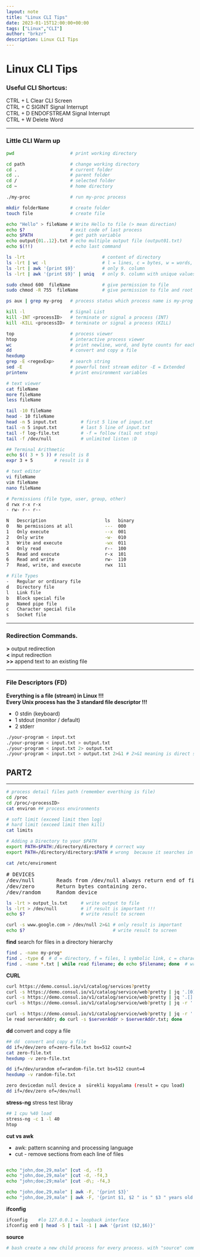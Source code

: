 ```yaml
---
layout: note
title: "Linux CLI Tips"
date: 2023-01-15T12:00:00+00:00
tags: ["Linux","CLI"]
author: "brkzr"
description: Linux CLI Tips
---
```


# Linux CLI Tips
### Useful CLI Shortcus:

CTRL + L  Clear CLI Screen  
CTRL + C  SIGINT Signal Interrupt  
CTRL + D  ENDOFSTREAM Signal Interrupt  
CTRL + W  Delete Word  

---
### Little CLI Warm up 

```bash
pwd                     # print working directory

cd path                 # change working directory 
cd .                    # current folder  
cd ..                   # parent folder   
cd /                    # selected folder    
cd ~                    # home directory  

./my-proc               # run my-proc process

mkdir folderName        # create folder
touch file              # create file

echo "Hello" > fileName # Write Hello to file (> mean direction)
echo $?                 # exit code of last process
echo $PATH              # get path variable
echo output{01..12}.txt # echo multiple output file (output01.txt)
echo $(!!)              # echo last command

ls -lrt                             # content of directory
ls -lrt | wc -l                     # l = lines, c = bytes, w = words, m = characters
ls -lrt | awk '{print $9}'          # only 9. column
ls -lrt | awk '{print $9}' | uniq   # only 9. column with unique values

sudo chmod 600  fileName            # give permission to file
sudo chmod -R 755  fileName         # give permission to file and root files

ps aux | grep my-prog   # process status which process name is my-prog

kill -l                 # Signal List 
kill -INT <processID>   # terminate or signal a process (INT)
kill -KILL <processID>  # terminate or signal a process (KILL)

top                     # process viewer
htop                    # interactive process viewer
wc                      # print newline, word, and byte counts for each file (word count)
dd                      # convert and copy a file
hexdump
grep -E <regexExp>      # search string     
sed -E                  # powerful text stream editor -E = Extended 
printenv                # print environment variables

# text viewer 
cat fileName
more fileName 
less fileName

tail -10 fileName
head - 10 fileName
head -n 5 input.txt         # first 5 line of input.txt
tail -n 5 input.txt         # last 5 line of input.txt
tail -f log-file.txt        # -f = follow (tail not stop)
tail -f /dev/null           # unlimited listen :D 

## Terminal Arithmetic
echo $(( 3 + 5 )) # result is 8
expr 3 + 5        # result is 8 

# text editor
vi fileName
vim fileName
nano fileName
```

```bash
# Permissions (file type, user, group, other)
d rwx r-x r-x
- rw- r-- r--

N   Description                      ls   binary    
0   No permissions at all            ---  000
1   Only execute                     --x  001
2   Only write                       -w-  010
3   Write and execute                -wx  011
4   Only read                        r--  100
5   Read and execute                 r-x  101
6   Read and write                   rw-  110
7   Read, write, and execute         rwx  111

# File Types
-	Regular or ordinary file
d 	Directory file
l	Link file
b	Block special file
p	Named pipe file
c	Character special file
s	Socket file
```
---
### Redirection Commands. 

__>__     output redirection  
__<__     input redirection   
__>>__    append text to an existing file

---
###  File Descriptors (FD)
__Everything is a file (stream) in Linux !!!__    
__Every Unix process has the 3 standard file descriptor !!!__   

- 0  stdin (keyboard)
- 1  stdout (monitor / default)
- 2  stderr

```bash
./your-program < input.txt
./your-program < input.txt > output.txt
./your-program < input.txt 2> output.txt
./your-program < input.txt > output.txt 2>&1 # 2>&1 meaning is direct stdout to stdin 
```

## PART2 
---
```bash
# process detail files path (remember everthing is file)
cd /proc 
cd /proc/<processID>
cat environ ## process environments

# soft limit (exceed limit then log)  
# hard limit (exceed limit then kill)
cat limits 
```

 

```bash
# Adding a Directory to your $PATH
export PATH=$PATH:/directory/directory # correct way
export PATH=/directory/directory:$PATH # wrong  because it searches in the newly path first

cat /etc/enviroment
```
<pre>
# DEVICES
/dev/null       Reads from /dev/null always return end of file.
/dev/zero       Return bytes containing zero.
/dev/random     Random device
</pre>

```bash
ls -lrt > output_ls.txt     # write output to file
ls -lrt > /dev/null         # if result is important !!!
echo $?                     # write result to screen
```
```bash
curl -s www.google.com > /dev/null 2>&1 # only result is important
echo $?                                 # write result to screen
```

**find** search for files in a directory hierarchy
```bash
find . -name my-prog*
find . -type d  # d = directory, f = files, l symbolic link, c = character devices ...
find . -name *.txt | while read filename; do echo $filename; done  # write all txt to screen
```
**CURL**
```bash
curl https://demo.consul.io/v1/catalog/services?pretty
curl -s https://demo.consul.io/v1/catalog/service/web?pretty | jq '.[0].Address'
curl -s https://demo.consul.io/v1/catalog/service/web?pretty | jq '.[].Address'
curl -s https://demo.consul.io/v1/catalog/service/web?pretty | jq -r '.[].Address'

curl -s https://demo.consul.io/v1/catalog/service/web?pretty | jq -r '.[].Address' | whi
le read serverAddr; do curl -s $serverAddr > $serverAddr.txt; done
```

**dd** convert and copy a file
```bash
## dd  convert and copy a file
dd if=/dev/zero of=zero-file.txt bs=512 count=2
cat zero-file.txt
hexdump -v zero-file.txt

dd if=/dev/urandom of=random-file.txt bs=512 count=4
hexdump -v random-file.txt

zero devicedan null device a  sürekli kopyalama (result = cpu load)
dd if=/dev/zero of=/dev/null
```

**stress-ng** stress test libray
```bash
## 1 cpu %40 load
stress-ng -c 1 -l 40
htop
```

**cut vs awk**
- awk: pattern scanning and processing language
- cut - remove sections from each line of files
```bash

echo "john,doe,29,male" |cut -d, -f3
echo "john,doe,29,male" |cut -d, -f4,3
echo "john;doe;29;male" |cut -d\; -f4,3

echo "john,doe,29,male" | awk -F, '{print $3}'
echo "john,doe,29,male" | awk -F, '{print $1, $2 " is " $3 " years old." }'
```

**ifconfig**
```bash
ifconfig    #lo 127.0.0.1 = loopback interface
ifconfig en0 | head -5 | tail -1 | awk '{print ($2,$6)}'
```

**source**
```bash
# bash create a new child process for every process. with "source" command, new command runs with in main process !!! 
```